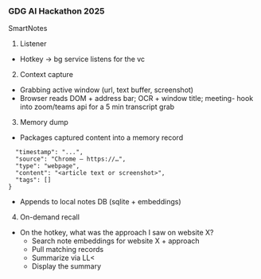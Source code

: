 ### GDG AI Hackathon 2025

SmartNotes



1. Listener
- Hotkey -> bg service listens for the vc 
2. Context capture 
- Grabbing active window (url, text buffer, screenshot)
- Browser reads DOM + address bar; OCR + window title; meeting- hook into zoom/teams api for a 5 min transcript grab
3. Memory dump 
- Packages captured content into a memory record

```json{
  "timestamp": "...",
  "source": "Chrome – https://…",
  "type": "webpage",
  "content": "<article text or screenshot>",
  "tags": []
}
```
- Appends to local notes DB (sqlite + embeddings)
4. On-demand recall
- On the hotkey, what was the approach I saw on website X?
    - Search note embeddings for website X + approach
    - Pull matching records
    - Summarize via LL< 
    - Display the summary
